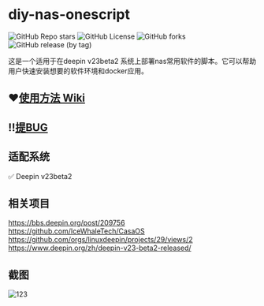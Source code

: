# diy-nas-onescript
<img alt="GitHub Repo stars" src="https://img.shields.io/github/stars/wukongdaily/diy-nas-onescript?labelColor=%23FF8C00&color=black"> <img alt="GitHub License" src="https://img.shields.io/github/license/wukongdaily/diy-nas-onescript?labelColor=%23FF4500&color=black"> <img alt="GitHub forks" src="https://img.shields.io/github/forks/wukongdaily/diy-nas-onescript?labelColor=%238A2BE2&color=black"> <img alt="GitHub release (by tag)" src="https://img.shields.io/github/downloads/wukongdaily/diy-nas-onescript/20231204/total?label=%E4%B8%8B%E8%BD%BD%E6%AC%A1%E6%95%B0&labelColor=%2332CD32&color=black">


这是一个适用于在deepin v23beta2 系统上部署nas常用软件的脚本。它可以帮助用户快速安装想要的软件环境和docker应用。

## ❤[使用方法 Wiki](https://github.com/wukongdaily/diy-nas-onescript/wiki)

## ‼️[提BUG](https://github.com/wukongdaily/diy-nas-onescript/issues)
## 适配系统
✅ Deepin v23beta2
## 相关项目
https://bbs.deepin.org/post/209756<br>
https://github.com/IceWhaleTech/CasaOS<br>
https://github.com/orgs/linuxdeepin/projects/29/views/2<br>
https://www.deepin.org/zh/deepin-v23-beta2-released/

## 截图
![123](https://github.com/wukongdaily/diy-nas-onescript/assets/143675923/d14ff983-d19d-45e9-ad67-fb08f034b276)

